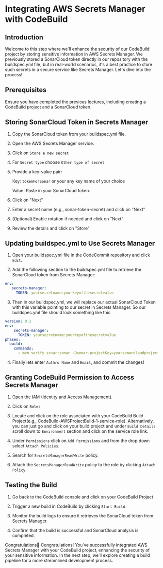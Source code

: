 # Integrating AWS Secrets Manager with CodeBuild
## Introduction
Welcome to this step where we'll enhance the security of our CodeBuild project by storing sensitive information in AWS Secrets Manager. We previously stored a SonarCloud token directly in our repository with the buildspec.yml file, but in real-world scenarios, it's a best practice to store such secrets in a secure service like Secrets Manager. Let's dive into the process!

## Prerequisites
Ensure you have completed the previous lectures, including creating a CodeBuild project and a SonarCloud token.

## Storing SonarCloud Token in Secrets Manager
1. Copy the SonarCloud token from your buildspec.yml file.

2. Open the AWS Secrets Manager service.

3. Click on `Store a new secret`

4. For `Secret type` choose `Other type of secret`

5. Provide a key-value pair:

   Key: `tokenForSonar` or your any key name of your choice

   Value: Paste in your SonarCloud token.

6. Click on "Next"

7. Enter a secret name (e.g., sonar-token-secret) and click on "Next"

8. (Optional) Enable rotation if needed and click on "Next"

9. Review the details and click on "Store"

## Updating buildspec.yml to Use Secrets Manager
1. Open your buildspec.yml file in the CodeCommit repository and click `Edit`.

2. Add the following section to the buildspec.yml file to retrieve the SonarCloud token from Secrets Manager:

```yaml
env:
   secrets-manager:
     TOKEN: yoursecretname:yourkeyofthesecretvalue               
```

3. Then in our buildspec.yml, we will replace our actual SonarCloud Token with this variable pointing to our secret in Secrets Manager. So our buildspec.yml file should look something like this:

```yaml
version: 0.1
env:
    secrets-manager:
      TOKEN: yoursecretname:yourkeyofthesecretvalue 
phases:
  build:
    commands:
      - mvn verify sonar:sonar -Dsonar.projectKey=yoursonarcloudprojectkey -Dsonar.organization=yoursonarcloudorg -Dsonar.host.url=https://sonarcloud.io -Dsonar.login=$TOKEN
```

4. Finally lets enter `Authro Name` and `Email`, and commit the changes!


## Granting CodeBuild Permission to Access Secrets Manager
1. Open the IAM (Identity and Access Management).

2. Click on `Roles`

3. Locate and click on the role associated with your CodeBuild Build Project(e.g., CodeBuild-AWSProjectBuild-1-service-role). Alternatively, you can just go and click on your build project and under `Build Details` scroll down to `Environment` section and click on the service role link.

4. Under `Permissions` click on `Add Permissions` and from the drop down select `Attach Policies`.

5. Search for `SecretsManagerReadWrite` policy.

6. Attach the `SecretsManagerReadWrite` policy to the role by clicking `Attach Policy`.

## Testing the Build
1. Go back to the CodeBuild console and click on your CodeBuild Project

2. Trigger a new build in CodeBuild by clicking `Start Build`.

3. Monitor the build logs to ensure it retrieves the SonarCloud token from Secrets Manager.

4. Confirm that the build is successful and SonarCloud analysis is completed.

Congratulations🎉
Congratulations! You've successfully integrated AWS Secrets Manager with your CodeBuild project, enhancing the security of your sensitive information. In the next step, we'll explore creating a build pipeline for a more streamlined development process.


